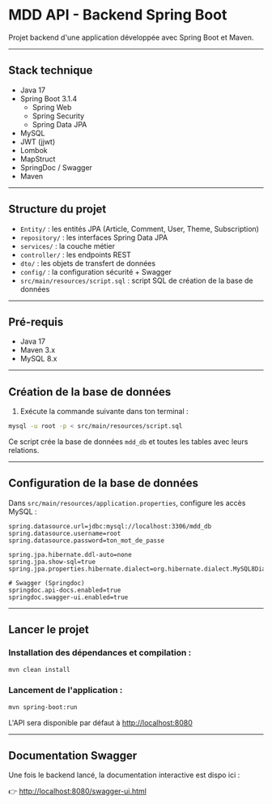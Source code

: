 # MDD API - Backend Spring Boot

Projet backend d'une application développée avec Spring Boot et Maven.

---

## Stack technique

- Java 17
- Spring Boot 3.1.4
    - Spring Web
    - Spring Security
    - Spring Data JPA
- MySQL
- JWT (jjwt)
- Lombok
- MapStruct
- SpringDoc / Swagger
- Maven

---

## Structure du projet

- `Entity/` : les entités JPA (Article, Comment, User, Theme, Subscription)
- `repository/` : les interfaces Spring Data JPA
- `services/` : la couche métier
- `controller/` : les endpoints REST
- `dto/` : les objets de transfert de données
- `config/` : la configuration sécurité + Swagger
- `src/main/resources/script.sql` : script SQL de création de la base de données

---

## Pré-requis

- Java 17
- Maven 3.x
- MySQL 8.x

---

## Création de la base de données

1. Exécute la commande suivante dans ton terminal :

```bash
mysql -u root -p < src/main/resources/script.sql
```

Ce script crée la base de données `mdd_db` et toutes les tables avec leurs relations.

---

## Configuration de la base de données

Dans `src/main/resources/application.properties`, configure les accès MySQL :

```properties
spring.datasource.url=jdbc:mysql://localhost:3306/mdd_db
spring.datasource.username=root
spring.datasource.password=ton_mot_de_passe

spring.jpa.hibernate.ddl-auto=none
spring.jpa.show-sql=true
spring.jpa.properties.hibernate.dialect=org.hibernate.dialect.MySQL8Dialect

# Swagger (Springdoc)
springdoc.api-docs.enabled=true
springdoc.swagger-ui.enabled=true
```

---

## Lancer le projet

### Installation des dépendances et compilation :

```bash
mvn clean install
```

### Lancement de l'application :

```bash
mvn spring-boot:run
```

L'API sera disponible par défaut à [http://localhost:8080](http://localhost:8080)

---

## Documentation Swagger

Une fois le backend lancé, la documentation interactive est dispo ici :

👉 [http://localhost:8080/swagger-ui.html](http://localhost:8080/swagger-ui.html)
